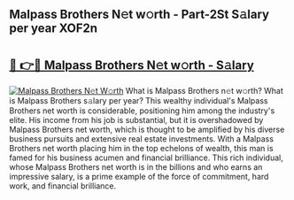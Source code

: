 ## Malpass Brothers N𝚎t w𝚘rth - Part-2St S𝚊lary per year XOF2n

# <h2><a href="http://gc0exa5.nevu.top/?p=Malpass+Brothers">🔗 👉🔴 Malpass Brothers N𝚎t w𝚘rth - S𝚊lary</a></h2>

[![Malpass Brothers N𝚎t W𝚘rth](https://i.imgur.com/Oavwk0R.jpeg)](http://gc0exa5.nevu.top/?p=Malpass+Brothers)
What is Malpass Brothers n𝚎t w𝚘rth? What is Malpass Brothers s𝚊lary per year?
This wealthy individual's Malpass Brothers net worth is considerable, positioning him among the industry's elite. His income from his job is substantial, but it is overshadowed by Malpass Brothers net worth, which is thought to be amplified by his diverse business pursuits and extensive real estate investments. With a Malpass Brothers net worth placing him in the top echelons of wealth, this man is famed for his business acumen and financial brilliance. This rich individual, whose Malpass Brothers net worth is in the billions and who earns an impressive salary, is a prime example of the force of commitment, hard work, and financial brilliance.
